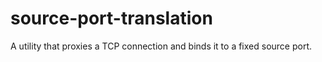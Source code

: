 source-port-translation
=======================

A utility that proxies a TCP connection and binds it to a fixed source port.